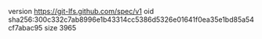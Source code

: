 version https://git-lfs.github.com/spec/v1
oid sha256:300c332c7ab8996e1b43314cc5386d5326e01641f0ea35e1bd85a54cf7abac95
size 3965
